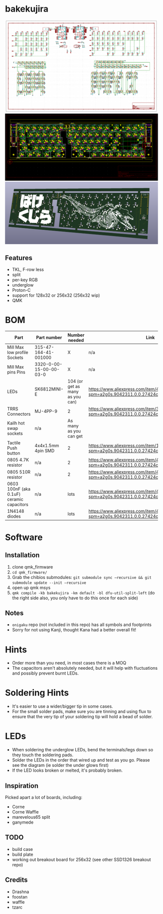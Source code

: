 # bakekujira
![Image of schematic](images/bakekujira_schematic.png)
![Image of pcb](images/bakekujira_pcb.png)
![Image of pcb render](images/bakekujira_pcb_render.png)

## Features
* TKL, F-row less
* split 
* per-key RGB
* underglow
* Proton-C
* support for 128x32 or 256x32 (256x32 wip)
* QMK

# BOM

Part | Part number | Number needed | Link
------------ | ------------- | ------------- | -------------
 Mill Max low profile Sockets | 315-47-164-41-001000 | X | n/a
 Mill Max pins Pins |  3320-0-00-15-00-00-03-0 | X |  n/a
 LEDs | SK6812MINI-E | 104 (or get as many as you can) | https://www.aliexpress.com/item/4000476037223.html?spm=a2g0s.9042311.0.0.27424c4dQxUpgR 
 TRRS Connectors | MJ-4PP-9 | 2 | https://www.aliexpress.com/item/32368285821.html?spm=a2g0s.9042311.0.0.27424c4dQxUpgR 
 Kailh hot swap sockets | n/a | As many as you can get | | https://www.aliexpress.com/item/4001051840976.html?spm=a2g0s.9042311.0.0.27424c4dQxUpgR 
 Tactile Push button | 4x4x1.5mm 4pin SMD | 2 | https://www.aliexpress.com/item/1005001328036177.html?spm=a2g0s.9042311.0.0.27424c4d8ExoPG 
 0805 4.7K resistor | n/a | 2 | https://www.aliexpress.com/item/4000906183506.html?spm=a2g0s.9042311.0.0.27424c4d8ExoPG 
 0805 510R resistor | n/a | 2 | https://www.aliexpress.com/item/4000906183506.html?spm=a2g0s.9042311.0.0.27424c4d8ExoPG 
 0603 100nF (aka 0.1uF) ceramic capacitors | n/a | lots | https://www.aliexpress.com/item/4000193649637.html?spm=a2g0s.9042311.0.0.27424c4d8ExoPG 
 1N4148 diodes | n/a | lots | https://www.aliexpress.com/item/4000685043735.html?spm=a2g0s.9042311.0.0.27424c4d8ExoPG 
 
# Software

## Installation
1. clone qmk_firmware
2. `cd qmk_firmware/`
3. Grab the chibios submodules:
   `git submodule sync —recursive && git submodule update --init —recursive`
4. open up qmk msys
5. `qmk compile -kb bakekujira -km default -bl dfu-util-split-left` (do the right side also, you only have to do this once for each side)

## Notes
* `onigaku` repo (not included in this repo) has all symbols and footprints
* Sorry for not using Kanji, thought Kana had a better overall fit!

# Hints
* Order more than you need, in most cases there is a MOQ
* The capacitors aren't absolutely needed, but it will help with fluctuations and possibly prevent burnt LEDs.

# Soldering Hints
* It's easier to use a wider/bigger tip in some cases.
* For the small solder pads, make sure you are tinning and using flux to ensure that the very tip of your soldering tip will hold a bead of solder.

# LEDs
* When soldering the underglow LEDs, bend the terminals/legs down so they touch the soldering pads.
* Solder the LEDs in the order that wired up and test as you go. Please see the diagram (ie solder the under glows first)
* If the LED looks broken or melted, it's probably broken.

## Inspiration
Picked apart a lot of boards, including:
* Corne
* Corne Waffle
* marevelous65 split
* ganymede

## TODO
* build case
* build plate
* working out breakout board for 256x32 (see other SSD1326 breakout repo)

## Credits
* Drashna
* foostan
* waffle
* tzarc
